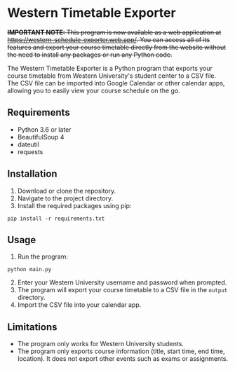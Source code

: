 # Western Timetable Exporter

~~**IMPORTANT NOTE:** This program is now available as a web application at https://western-schedule-exporter.web.app/. You can access all of its features and export your course timetable directly from the website without the need to install any packages or run any Python code.~~

The Western Timetable Exporter is a Python program that exports your course timetable from Western University's student center to a CSV file. The CSV file can be imported into Google Calendar or other calendar apps, allowing you to easily view your course schedule on the go.

## Requirements

- Python 3.6 or later
- BeautifulSoup 4
- dateutil
- requests

## Installation

1. Download or clone the repository.
2. Navigate to the project directory.
3. Install the required packages using pip:

```
pip install -r requirements.txt
```

## Usage

1. Run the program:

```
python main.py
```

2. Enter your Western University username and password when prompted.
3. The program will export your course timetable to a CSV file in the `output` directory.
4. Import the CSV file into your calendar app.

## Limitations

- The program only works for Western University students.
- The program only exports course information (title, start time, end time, location). It does not export other events such as exams or assignments.
